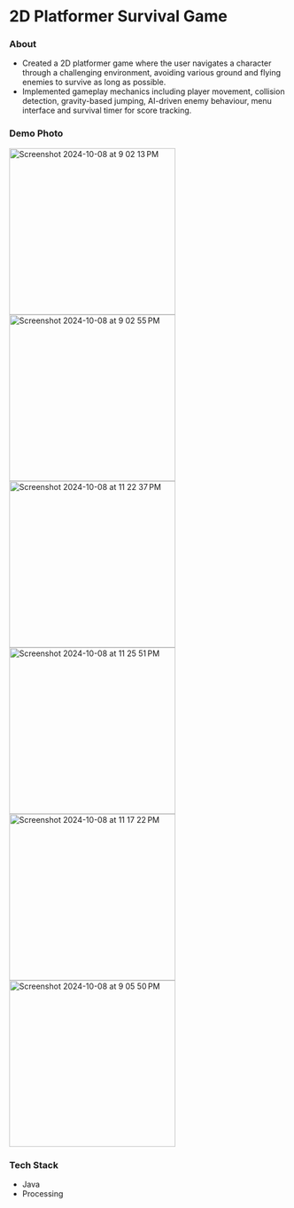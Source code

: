 # 2D Platformer Survival Game

### About
- Created a 2D platformer game where the user navigates a character through a challenging environment, avoiding various ground and flying enemies to survive as long as possible.
- Implemented gameplay mechanics including player movement, collision detection, gravity-based jumping, AI-driven enemy behaviour, menu interface and survival timer for score tracking.

### Demo Photo

<img width="300" alt="Screenshot 2024-10-08 at 9 02 13 PM" src="https://github.com/user-attachments/assets/41abd823-74ca-45f2-818a-22f713b37c5a">
<img width="300" alt="Screenshot 2024-10-08 at 9 02 55 PM" src="https://github.com/user-attachments/assets/6b21764b-38e7-4c3e-90d2-5e0b3e6fce12">
<img width="300" alt="Screenshot 2024-10-08 at 11 22 37 PM" src="https://github.com/user-attachments/assets/02a3fa39-00d2-4441-8833-6ab26ec7965b">
<img width="300" alt="Screenshot 2024-10-08 at 11 25 51 PM" src="https://github.com/user-attachments/assets/d1ee20ce-67d3-4c69-86df-630ace1a9086">
<img width="300" alt="Screenshot 2024-10-08 at 11 17 22 PM" src="https://github.com/user-attachments/assets/015c3bdc-1350-4614-bc7c-02450a82ca27">
<img width="300" alt="Screenshot 2024-10-08 at 9 05 50 PM" src="https://github.com/user-attachments/assets/02d1b0d6-842d-4a09-85e7-520985e5f062">


### Tech Stack
- Java
- Processing
